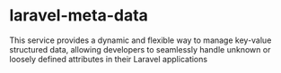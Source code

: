 # laravel-meta-data
This service provides a dynamic and flexible way to manage key-value structured data, allowing developers to seamlessly handle unknown or loosely defined attributes in their Laravel applications
